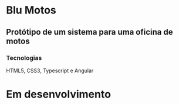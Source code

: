 # Blu Motos

## Protótipo de um sistema para uma oficina de motos

### Tecnologias 
HTML5, CSS3, Typescript e Angular

# Em desenvolvimento
